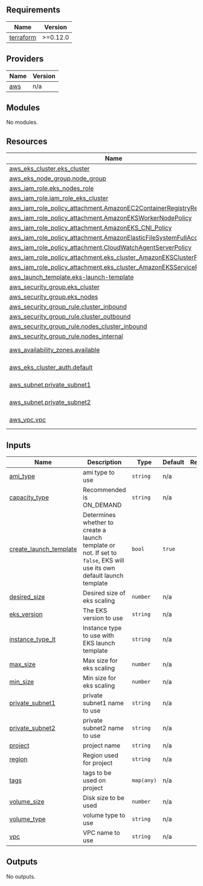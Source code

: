 <!-- BEGIN_TF_DOCS -->
## Requirements

| Name | Version |
|------|---------|
| <a name="requirement_terraform"></a> [terraform](#requirement\_terraform) | >=0.12.0 |

## Providers

| Name | Version |
|------|---------|
| <a name="provider_aws"></a> [aws](#provider\_aws) | n/a |

## Modules

No modules.

## Resources

| Name | Type |
|------|------|
| [aws_eks_cluster.eks_cluster](https://registry.terraform.io/providers/hashicorp/aws/latest/docs/resources/eks_cluster) | resource |
| [aws_eks_node_group.node_group](https://registry.terraform.io/providers/hashicorp/aws/latest/docs/resources/eks_node_group) | resource |
| [aws_iam_role.eks_nodes_role](https://registry.terraform.io/providers/hashicorp/aws/latest/docs/resources/iam_role) | resource |
| [aws_iam_role.iam_role_eks_cluster](https://registry.terraform.io/providers/hashicorp/aws/latest/docs/resources/iam_role) | resource |
| [aws_iam_role_policy_attachment.AmazonEC2ContainerRegistryReadOnly](https://registry.terraform.io/providers/hashicorp/aws/latest/docs/resources/iam_role_policy_attachment) | resource |
| [aws_iam_role_policy_attachment.AmazonEKSWorkerNodePolicy](https://registry.terraform.io/providers/hashicorp/aws/latest/docs/resources/iam_role_policy_attachment) | resource |
| [aws_iam_role_policy_attachment.AmazonEKS_CNI_Policy](https://registry.terraform.io/providers/hashicorp/aws/latest/docs/resources/iam_role_policy_attachment) | resource |
| [aws_iam_role_policy_attachment.AmazonElasticFileSystemFullAccess](https://registry.terraform.io/providers/hashicorp/aws/latest/docs/resources/iam_role_policy_attachment) | resource |
| [aws_iam_role_policy_attachment.CloudWatchAgentServerPolicy](https://registry.terraform.io/providers/hashicorp/aws/latest/docs/resources/iam_role_policy_attachment) | resource |
| [aws_iam_role_policy_attachment.eks_cluster_AmazonEKSClusterPolicy](https://registry.terraform.io/providers/hashicorp/aws/latest/docs/resources/iam_role_policy_attachment) | resource |
| [aws_iam_role_policy_attachment.eks_cluster_AmazonEKSServicePolicy](https://registry.terraform.io/providers/hashicorp/aws/latest/docs/resources/iam_role_policy_attachment) | resource |
| [aws_launch_template.eks-launch-template](https://registry.terraform.io/providers/hashicorp/aws/latest/docs/resources/launch_template) | resource |
| [aws_security_group.eks_cluster](https://registry.terraform.io/providers/hashicorp/aws/latest/docs/resources/security_group) | resource |
| [aws_security_group.eks_nodes](https://registry.terraform.io/providers/hashicorp/aws/latest/docs/resources/security_group) | resource |
| [aws_security_group_rule.cluster_inbound](https://registry.terraform.io/providers/hashicorp/aws/latest/docs/resources/security_group_rule) | resource |
| [aws_security_group_rule.cluster_outbound](https://registry.terraform.io/providers/hashicorp/aws/latest/docs/resources/security_group_rule) | resource |
| [aws_security_group_rule.nodes_cluster_inbound](https://registry.terraform.io/providers/hashicorp/aws/latest/docs/resources/security_group_rule) | resource |
| [aws_security_group_rule.nodes_internal](https://registry.terraform.io/providers/hashicorp/aws/latest/docs/resources/security_group_rule) | resource |
| [aws_availability_zones.available](https://registry.terraform.io/providers/hashicorp/aws/latest/docs/data-sources/availability_zones) | data source |
| [aws_eks_cluster_auth.default](https://registry.terraform.io/providers/hashicorp/aws/latest/docs/data-sources/eks_cluster_auth) | data source |
| [aws_subnet.private_subnet1](https://registry.terraform.io/providers/hashicorp/aws/latest/docs/data-sources/subnet) | data source |
| [aws_subnet.private_subnet2](https://registry.terraform.io/providers/hashicorp/aws/latest/docs/data-sources/subnet) | data source |
| [aws_vpc.vpc](https://registry.terraform.io/providers/hashicorp/aws/latest/docs/data-sources/vpc) | data source |

## Inputs

| Name | Description | Type | Default | Required |
|------|-------------|------|---------|:--------:|
| <a name="input_ami_type"></a> [ami\_type](#input\_ami\_type) | ami type to use | `string` | n/a | yes |
| <a name="input_capacity_type"></a> [capacity\_type](#input\_capacity\_type) | Recommended is ON\_DEMAND | `string` | n/a | yes |
| <a name="input_create_launch_template"></a> [create\_launch\_template](#input\_create\_launch\_template) | Determines whether to create a launch template or not. If set to `false`, EKS will use its own default launch template | `bool` | `true` | no |
| <a name="input_desired_size"></a> [desired\_size](#input\_desired\_size) | Desired size of eks scaling | `number` | n/a | yes |
| <a name="input_eks_version"></a> [eks\_version](#input\_eks\_version) | The EKS version to use | `string` | n/a | yes |
| <a name="input_instance_type_lt"></a> [instance\_type\_lt](#input\_instance\_type\_lt) | Instance type to use with EKS launch template | `string` | n/a | yes |
| <a name="input_max_size"></a> [max\_size](#input\_max\_size) | Max size for eks scaling | `number` | n/a | yes |
| <a name="input_min_size"></a> [min\_size](#input\_min\_size) | Min size for eks scaling | `number` | n/a | yes |
| <a name="input_private_subnet1"></a> [private\_subnet1](#input\_private\_subnet1) | private subnet1 name to use | `string` | n/a | yes |
| <a name="input_private_subnet2"></a> [private\_subnet2](#input\_private\_subnet2) | private subnet2 name to use | `string` | n/a | yes |
| <a name="input_project"></a> [project](#input\_project) | project name | `string` | n/a | yes |
| <a name="input_region"></a> [region](#input\_region) | Region used for project | `string` | n/a | yes |
| <a name="input_tags"></a> [tags](#input\_tags) | tags to be used on project | `map(any)` | n/a | yes |
| <a name="input_volume_size"></a> [volume\_size](#input\_volume\_size) | Disk size to be used | `number` | n/a | yes |
| <a name="input_volume_type"></a> [volume\_type](#input\_volume\_type) | volume type to use | `string` | n/a | yes |
| <a name="input_vpc"></a> [vpc](#input\_vpc) | VPC name to use | `string` | n/a | yes |

## Outputs

No outputs.
<!-- END_TF_DOCS -->